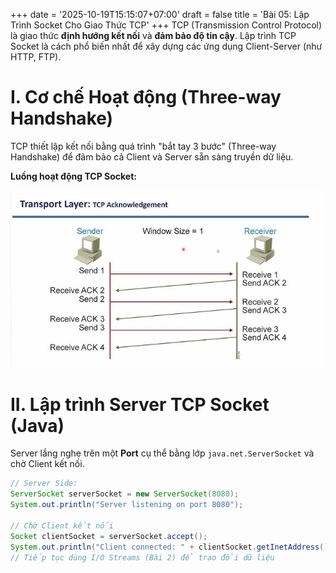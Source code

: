 +++
date = '2025-10-19T15:15:07+07:00'
draft = false
title = 'Bài 05: Lập Trình Socket Cho Giao Thức TCP'
+++
TCP (Transmission Control Protocol) là giao thức **định hướng kết nối** và **đảm bảo độ tin cậy**. Lập trình TCP Socket là cách phổ biến nhất để xây dựng các ứng dụng Client-Server (như HTTP, FTP).

# I. Cơ chế Hoạt động (Three-way Handshake)
TCP thiết lập kết nối bằng quá trình "bắt tay 3 bước" (Three-way Handshake) để đảm bảo cả Client và Server sẵn sàng truyền dữ liệu.

**Luồng hoạt động TCP Socket:**

![Luồng hoạt động của TCP Socket](bai5.png)

# II. Lập trình Server TCP Socket (Java)
Server lắng nghe trên một **Port** cụ thể bằng lớp `java.net.ServerSocket` và chờ Client kết nối.

```java
// Server Side:
ServerSocket serverSocket = new ServerSocket(8080);
System.out.println("Server listening on port 8080");

// Chờ Client kết nối
Socket clientSocket = serverSocket.accept(); 
System.out.println("Client connected: " + clientSocket.getInetAddress());
// Tiếp tục dùng I/O Streams (Bài 2) để trao đổi dữ liệu